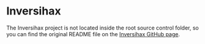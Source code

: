 # Inversihax
The Inversihax project is not located inside the root source control folder, so you can find the original README file on the [Inversihax GitHub page](https://github.com/roknr/inversihax).